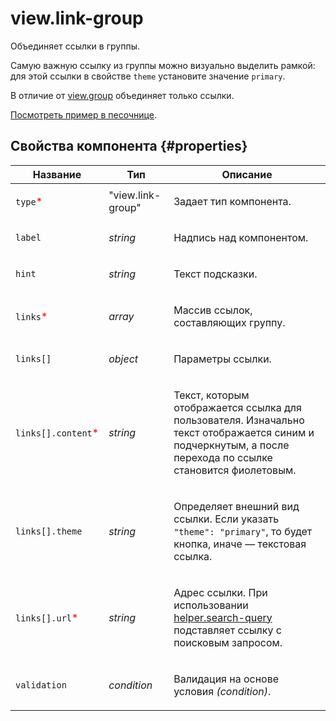 # view.link-group

Объединяет ссылки в группы.

Самую важную ссылку из группы можно визуально выделить рамкой: для этой ссылки в свойстве `theme` установите значение `primary`.

В отличие от [view.group](view.group.md) объединяет только ссылки.

[Посмотреть пример в песочнице](https://ya.cc/t/YoOueC4dHZHJh).

## Свойства компонента {#properties}

| Название                                            | Тип               | Описание                                                                                                                                                          |
| --------------------------------------------------- | ----------------- | ----------------------------------------------------------------------------------------------------------------------------------------------------------------- |
| `type`<span style="color: red">\*</span>            | "view.link-group" | <p>Задает тип компонента.</p>                                                                                                                                     |
| `label`                                             | _string_          | <p>Надпись над компонентом.</p>                                                                                                                                   |
| `hint`                                              | _string_          | <p>Текст подсказки.</p>                                                                                                                                           |
| `links`<span style="color: red">\*</span>           | _array_           | <p>Массив ссылок, составляющих группу.</p>                                                                                                                        |
| `links[]`                                           | _object_          | <p>Параметры ссылки.</p>                                                                                                                                          |
| `links[].content`<span style="color: red">\*</span> | _string_          | <p>Текст, которым отображается ссылка для пользователя. Изначально текст отображается синим и подчеркнутым, а после перехода по ссылке становится фиолетовым.</p> |
| `links[].theme`                                     | _string_          | <p>Определяет внешний вид ссылки. Если указать `"theme": "primary"`, то будет кнопка, иначе — текстовая ссылка.</p>                                               |
| `links[].url`<span style="color: red">\*</span>     | _string_          | <p>Адрес ссылки. При использовании <a href="helper.search-query.md">helper.search-query</a> подставляет ссылку с поисковым запросом.</p>                          |
| `validation`                                        | _condition_       | <p>Валидация на основе условия <em>(condition)</em>.</p>                                                                                                          |
